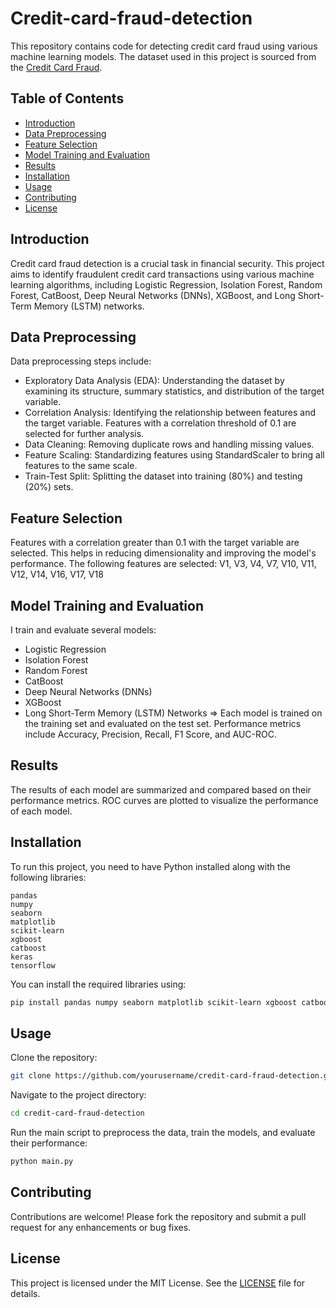 # Credit-card-fraud-detection
This repository contains code for detecting credit card fraud using various machine learning models. The dataset used in this project is sourced from the [Credit Card Fraud](https://www.kaggle.com/datasets/whenamancodes/fraud-detection).

## Table of Contents
- [Introduction](introduction)
- [Data Preprocessing](data-preprocessing)
- [Feature Selection](feature-selection)
- [Model Training and Evaluation](model-training-and-evaluation)
- [Results](results)
- [Installation](installation)
- [Usage](usage)
- [Contributing](contributing)
- [License](contributing)

## Introduction
Credit card fraud detection is a crucial task in financial security. This project aims to identify fraudulent credit card transactions using various machine learning algorithms, including Logistic Regression, Isolation Forest, Random Forest, CatBoost, Deep Neural Networks (DNNs), XGBoost, and Long Short-Term Memory (LSTM) networks.

## Data Preprocessing
Data preprocessing steps include:
* Exploratory Data Analysis (EDA): Understanding the dataset by examining its structure, summary statistics, and distribution of the target variable.
* Correlation Analysis: Identifying the relationship between features and the target variable. Features with a correlation threshold of 0.1 are selected for further analysis.
* Data Cleaning: Removing duplicate rows and handling missing values.
* Feature Scaling: Standardizing features using StandardScaler to bring all features to the same scale.
* Train-Test Split: Splitting the dataset into training (80%) and testing (20%) sets.

## Feature Selection
Features with a correlation greater than 0.1 with the target variable are selected. This helps in reducing dimensionality and improving the model's performance. The following features are selected:
V1, V3, V4, V7, V10, V11, V12, V14, V16, V17, V18

## Model Training and Evaluation
I train and evaluate several models:
* Logistic Regression
* Isolation Forest
* Random Forest
* CatBoost
* Deep Neural Networks (DNNs)
* XGBoost
* Long Short-Term Memory (LSTM) Networks
=> Each model is trained on the training set and evaluated on the test set. Performance metrics include Accuracy, Precision, Recall, F1 Score, and AUC-ROC.

## Results
The results of each model are summarized and compared based on their performance metrics. ROC curves are plotted to visualize the performance of each model.

## Installation
To run this project, you need to have Python installed along with the following libraries:
```
pandas
numpy
seaborn
matplotlib
scikit-learn
xgboost
catboost
keras
tensorflow
```
You can install the required libraries using:
```bash
pip install pandas numpy seaborn matplotlib scikit-learn xgboost catboost keras tensorflow
```

## Usage
Clone the repository:
```bash
git clone https://github.com/yourusername/credit-card-fraud-detection.git
```
Navigate to the project directory:
```bash
cd credit-card-fraud-detection
```
Run the main script to preprocess the data, train the models, and evaluate their performance:
```bash
python main.py
```

## Contributing
Contributions are welcome! Please fork the repository and submit a pull request for any enhancements or bug fixes.

## License
This project is licensed under the MIT License. See the [LICENSE](LICENSE.md) file for details.
